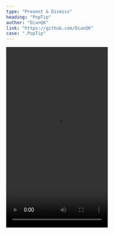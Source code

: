 ```yaml
---
type: "Present & Dismiss"
heading: "PopTip"
author: "DianQK"
link: "https://github.com/DianQK"
case: ".PopTip"
---
```


<video id="video" width="275" height="490" controls="" preload="assets/videos/present/PopTip.mp4" loop>
<source src="assets/videos/present/PopTip.mp4" type="video/mp4">
</video>
